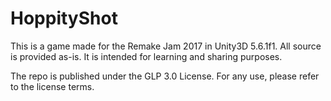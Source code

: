 # HoppityShot

This is a game made for the Remake Jam 2017 in Unity3D 5.6.1f1.
All source is provided as-is. It is intended for learning and sharing purposes.

The repo is published under the GLP 3.0 License. For any use, please refer to the license terms.